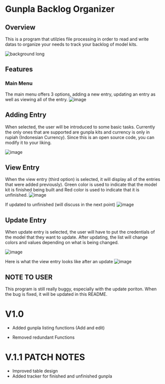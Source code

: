 # Gunpla Backlog Organizer

## Overview
This is a program that utilzies file processing in order to read and write datas to organize your needs to track your backlog of model kits.

![background long](https://user-images.githubusercontent.com/79687001/232764540-92db84ab-9b5c-4255-a34c-e7d64142a219.jpg)


## Features

### Main Menu 
The main menu offers 3 options, adding a new entry, updating an entry as well as viewing all of the entry. 
![image](https://user-images.githubusercontent.com/79687001/232765525-7a8f3e92-26f8-457a-994a-ad71db5c5ceb.png)

## Adding Entry 
When selected, the user will be introduced to some basic tasks. Currently the only ones that are supported are gunpla kits and currency is only in rupiah (Indonesian Currency). Since this is an open source code, you can modify it to your liking. 

![image](https://user-images.githubusercontent.com/79687001/232766223-99ab326c-a461-44b4-ac48-012f9e07017a.png)

## View Entry
When the view entry (third option) is selected, it will display all of the entries that were added previously).
Green color is used to indicate that the model kit is finished being built and Red color is used to indicate that it is unfinished.
![image](https://user-images.githubusercontent.com/79687001/232766986-aadd0de8-7b0a-4f27-b5dd-69a5e9987c3f.png)

If updated to unfinished (will discuss in the next point)
![image](https://user-images.githubusercontent.com/79687001/232767543-d31bf37c-a700-474f-a357-7db9991bf457.png)


## Update Entry
When update entry is selected, the user will have to put the credentials of the model that they want to update. 
After updating, the list will change colors and values depending on what is being changed. 

![image](https://user-images.githubusercontent.com/79687001/232768005-f664e05d-8587-462d-8208-408b7630f157.png)

Here is what the view entry looks like after an update
![image](https://user-images.githubusercontent.com/79687001/232768120-3802e89b-52dd-4bbf-ad4d-bf092b08f6cd.png)


## NOTE TO USER

This program is still really buggy, especially with the update poriton. When the bug is fixed, it will be updated in this README. 

# **V1.0**
+ Added gunpla listing functions (Add and edit)  
- Removed redundant Functions 

# **V.1.1 PATCH NOTES**
+ Improved table design
+ Added tracker for finished and unfinished gunpla 

